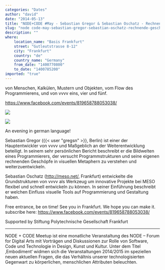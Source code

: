 ```yaml
---
categories: "Dates"
author: "david"
date: "2014-05-13"
title: "NODE+CODE #May - Sebastian Gregor & Sebastian Oschatz - Rechnende Geschöpfe und der Mensch davor"
slug: "node code-may-sebastian-gregor-sebastian-oschatz-rechnende-geschöpfe-und-der-mensch-davor"
description: ""
where: 
    location_name: "Basis Frankfurt"
    street: "Gutleutstrasse 8-12"
    city: "Frankfurt"
    country: "de"
    country_name: "Germany"
    from_date: "1400770800"
    to_date: "1400785200"
imported: "true"
---
```



von Menschen, Kalkülen, Mustern und Objekten, vom Flow des Programmierens, und von vvvv eins, vier und fünf. 

https://www.facebook.com/events/819658788053038/

![](nodecode-facebook-veranstaltung.jpg) 

![](cover.png) 




An evening in german language!

Sebastian Gregor ({{< user "gregsn" >}}, Berlin) ist einer der Hauptentwickler von vvvv und Maßgeblich an der Weiterentwicklung beteiligt. In seinem sehr persönlichen Bericht beschreibt er die Bildwelten eines Programmierers, der versucht Programmstrukturen und seine eigenen rechnenden Geschöpfe in visuellen Metaphern zu verstehen und weiterzuentwickeln.

Sebastian Oschatz (http://meso.net/, Frankfurt) entwickelte die Grundstrukturen von vvvv als Werkzeug um innovative Projekte bei MESO flexibel und schnell entwickeln zu können. In seiner Einführung beschreibt er welchen Einfluss visuelle Tools auf Programmierung und Gestaltung haben.

Free entrance, be on time! See you in Frankfurt. We hope you can make it.
subscribe here:
https://www.facebook.com/events/819658788053038/

Supported by Stiftung Polytechnische Gesellschaft Frankfurt

----
NODE + CODE Meetup ist eine monatliche Veranstaltung des NODE – Forum for Digital Arts mit Vorträgen und Diskussionen zur Rolle von Software, Code und Technologie in Design, Kunst und Kultur. Unter dem Titel ‚Embodiment‘ widmen sich die Veranstaltungen 2014/2015 im speziellen neuen aktuellen Fragen, die das Verhältnis unserer technologisierten Gegenwart zu körperlichen, menschlichen Attributen beleuchten.